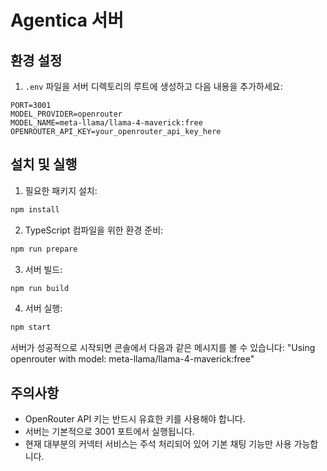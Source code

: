 # Agentica 서버

## 환경 설정

1. `.env` 파일을 서버 디렉토리의 루트에 생성하고 다음 내용을 추가하세요:

```env
PORT=3001
MODEL_PROVIDER=openrouter
MODEL_NAME=meta-llama/llama-4-maverick:free
OPENROUTER_API_KEY=your_openrouter_api_key_here
```

## 설치 및 실행

1. 필요한 패키지 설치:
```bash
npm install
```

2. TypeScript 컴파일을 위한 환경 준비:
```bash
npm run prepare
```

3. 서버 빌드:
```bash
npm run build
```

4. 서버 실행:
```bash
npm start
```

서버가 성공적으로 시작되면 콘솔에서 다음과 같은 메시지를 볼 수 있습니다:
"Using openrouter with model: meta-llama/llama-4-maverick:free"

## 주의사항

- OpenRouter API 키는 반드시 유효한 키를 사용해야 합니다.
- 서버는 기본적으로 3001 포트에서 실행됩니다.
- 현재 대부분의 커넥터 서비스는 주석 처리되어 있어 기본 채팅 기능만 사용 가능합니다.
